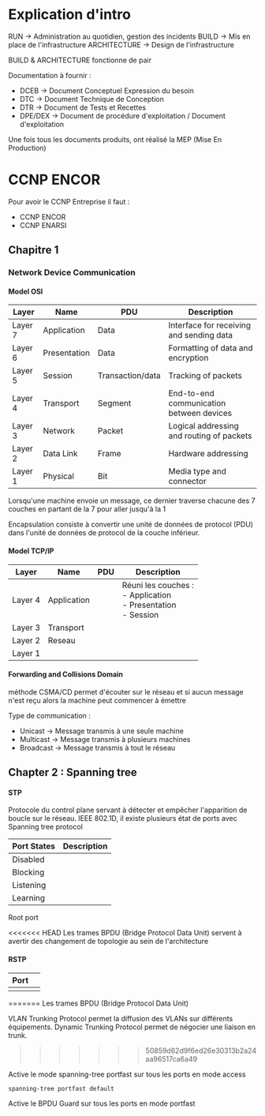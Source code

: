 # Explication d'intro
RUN -> Administration au quotidien, gestion des incidents
BUILD -> Mis en place de l'infrastructure
ARCHITECTURE -> Design de l'infrastructure

BUILD & ARCHITECTURE fonctionne de pair


Documentation à fournir :
- DCEB -> Document Conceptuel Expression du besoin
- DTC -> Document Technique de Conception
- DTR -> Document de Tests et Recettes
- DPE/DEX -> Document de procédure d'exploitation / Document d'exploitation

Une fois tous les documents produits, ont réalisé la MEP (Mise En Production)

# CCNP ENCOR
Pour avoir le CCNP Entreprise il faut :
- CCNP ENCOR
- CCNP ENARSI

## Chapitre 1

### Network Device Communication
#### Model OSI

| Layer   | Name         | PDU              | Description                               |
| ------- | ------------ | ---------------- | ----------------------------------------- |
| Layer 7 | Application  | Data             | Interface for receiving and sending data  |
| Layer 6 | Presentation | Data             | Formatting of data and encryption         |
| Layer 5 | Session      | Transaction/data | Tracking of packets                       |
| Layer 4 | Transport    | Segment          | End-to-end communication between devices  |
| Layer 3 | Network      | Packet           | Logical addressing and routing of packets |
| Layer 2 | Data Link    | Frame            | Hardware addressing                       |
| Layer 1 | Physical     | Bit              | Media type and connector                  |

Lorsqu'une machine envoie un message, ce dernier traverse chacune des 7 couches en partant de la 7 pour aller jusqu'à la 1

Encapsulation consiste à convertir une unité de données de protocol (PDU) dans l'unité de données de protocol de la couche inférieur.


#### Model TCP/IP

| Layer   | Name        | PDU | Description                                                         |
| ------- | ----------- | --- | ------------------------------------------------------------------- |
| Layer 4 | Application |     | Réuni les couches :<br>- Application<br>- Presentation<br>- Session |
| Layer 3 | Transport   |     |                                                                     |
| Layer 2 | Reseau      |     |                                                                     |
| Layer 1 |             |     |                                                                     |

#### Forwarding and Collisions Domain

méthode CSMA/CD permet d'écouter sur le réseau et si aucun message n'est reçu alors la machine peut commencer à émettre

Type de communication :
- Unicast -> Message transmis à une seule machine
- Multicast -> Message transmis à plusieurs machines
- Broadcast -> Message transmis à tout le réseau


## Chapter 2 : Spanning tree

#### STP
Protocole du control plane servant à détecter et empêcher l'apparition de boucle sur le réseau. IEEE 802.1D, il existe plusieurs état de ports avec Spanning tree protocol

| Port States | Description |
| ----------- | ----------- |
| Disabled    |             |
| Blocking    |             |
| Listening   |             |
| Learning    |             |

Root port

<<<<<<< HEAD
Les trames BPDU (Bridge Protocol Data Unit) servent à avertir des changement de topologie au sein de l'architecture


#### RSTP

| Port |     |
| ---- | --- |
|      |     |
=======
Les trames BPDU (Bridge Protocol Data Unit) 

VLAN Trunking Protocol permet la diffusion des VLANs sur différents équipements.
Dynamic Trunking Protocol permet de négocier une liaison en trunk.
>>>>>>> 50859d62d9f6ed26e30313b2a24aa96517ca6a49

Active le mode spanning-tree portfast sur tous les ports en mode access
```config
spanning-tree portfast default
```

Active le BPDU Guard sur tous les ports en mode portfast